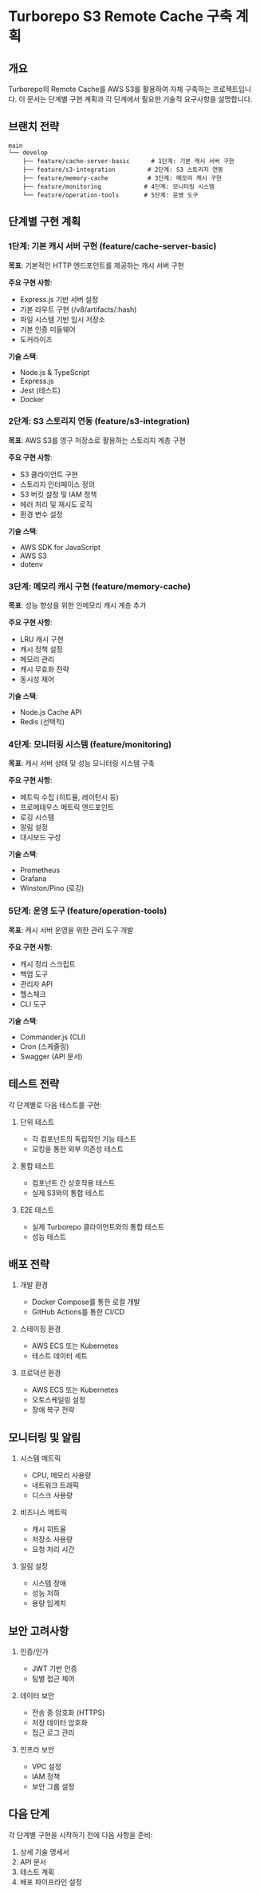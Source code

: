# Turborepo S3 Remote Cache 구축 계획

## 개요

Turborepo의 Remote Cache를 AWS S3를 활용하여 자체 구축하는 프로젝트입니다. 이 문서는 단계별 구현 계획과 각 단계에서 필요한 기술적 요구사항을 설명합니다.

## 브랜치 전략

```
main
└── develop
    ├── feature/cache-server-basic      # 1단계: 기본 캐시 서버 구현
    ├── feature/s3-integration         # 2단계: S3 스토리지 연동
    ├── feature/memory-cache           # 3단계: 메모리 캐시 구현
    ├── feature/monitoring            # 4단계: 모니터링 시스템
    └── feature/operation-tools       # 5단계: 운영 도구
```

## 단계별 구현 계획

### 1단계: 기본 캐시 서버 구현 (feature/cache-server-basic)

**목표**: 기본적인 HTTP 엔드포인트를 제공하는 캐시 서버 구현

**주요 구현 사항**:
- Express.js 기반 서버 설정
- 기본 라우트 구현 (/v8/artifacts/:hash)
- 파일 시스템 기반 임시 저장소
- 기본 인증 미들웨어
- 도커라이즈

**기술 스택**:
- Node.js & TypeScript
- Express.js
- Jest (테스트)
- Docker

### 2단계: S3 스토리지 연동 (feature/s3-integration)

**목표**: AWS S3를 영구 저장소로 활용하는 스토리지 계층 구현

**주요 구현 사항**:
- S3 클라이언트 구현
- 스토리지 인터페이스 정의
- S3 버킷 설정 및 IAM 정책
- 에러 처리 및 재시도 로직
- 환경 변수 설정

**기술 스택**:
- AWS SDK for JavaScript
- AWS S3
- dotenv

### 3단계: 메모리 캐시 구현 (feature/memory-cache)

**목표**: 성능 향상을 위한 인메모리 캐시 계층 추가

**주요 구현 사항**:
- LRU 캐시 구현
- 캐시 정책 설정
- 메모리 관리
- 캐시 무효화 전략
- 동시성 제어

**기술 스택**:
- Node.js Cache API
- Redis (선택적)

### 4단계: 모니터링 시스템 (feature/monitoring)

**목표**: 캐시 서버 상태 및 성능 모니터링 시스템 구축

**주요 구현 사항**:
- 메트릭 수집 (히트율, 레이턴시 등)
- 프로메테우스 메트릭 엔드포인트
- 로깅 시스템
- 알림 설정
- 대시보드 구성

**기술 스택**:
- Prometheus
- Grafana
- Winston/Pino (로깅)

### 5단계: 운영 도구 (feature/operation-tools)

**목표**: 캐시 서버 운영을 위한 관리 도구 개발

**주요 구현 사항**:
- 캐시 정리 스크립트
- 백업 도구
- 관리자 API
- 헬스체크
- CLI 도구

**기술 스택**:
- Commander.js (CLI)
- Cron (스케줄링)
- Swagger (API 문서)

## 테스트 전략

각 단계별로 다음 테스트를 구현:

1. 단위 테스트
   - 각 컴포넌트의 독립적인 기능 테스트
   - 모킹을 통한 외부 의존성 테스트

2. 통합 테스트
   - 컴포넌트 간 상호작용 테스트
   - 실제 S3와의 통합 테스트

3. E2E 테스트
   - 실제 Turborepo 클라이언트와의 통합 테스트
   - 성능 테스트

## 배포 전략

1. 개발 환경
   - Docker Compose를 통한 로컬 개발
   - GitHub Actions를 통한 CI/CD

2. 스테이징 환경
   - AWS ECS 또는 Kubernetes
   - 테스트 데이터 세트

3. 프로덕션 환경
   - AWS ECS 또는 Kubernetes
   - 오토스케일링 설정
   - 장애 복구 전략

## 모니터링 및 알림

1. 시스템 메트릭
   - CPU, 메모리 사용량
   - 네트워크 트래픽
   - 디스크 사용량

2. 비즈니스 메트릭
   - 캐시 히트율
   - 저장소 사용량
   - 요청 처리 시간

3. 알림 설정
   - 시스템 장애
   - 성능 저하
   - 용량 임계치

## 보안 고려사항

1. 인증/인가
   - JWT 기반 인증
   - 팀별 접근 제어

2. 데이터 보안
   - 전송 중 암호화 (HTTPS)
   - 저장 데이터 암호화
   - 접근 로그 관리

3. 인프라 보안
   - VPC 설정
   - IAM 정책
   - 보안 그룹 설정

## 다음 단계

각 단계별 구현을 시작하기 전에 다음 사항을 준비:

1. 상세 기술 명세서
2. API 문서
3. 테스트 계획
4. 배포 파이프라인 설정 